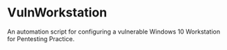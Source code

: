 # VulnWorkstation
An automation script for configuring a vulnerable Windows 10 Workstation for Pentesting Practice.
